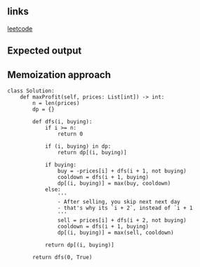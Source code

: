 ## links
[leetcode](https://leetcode.com/problems/best-time-to-buy-and-sell-stock-with-cooldown/description/)

## Expected output


## Memoization approach

```
class Solution:
    def maxProfit(self, prices: List[int]) -> int:
        n = len(prices)
        dp = {}

        def dfs(i, buying):
            if i >= n:
                return 0
            
            if (i, buying) in dp:
                return dp[(i, buying)]
            
            if buying:
                buy = -prices[i] + dfs(i + 1, not buying) 
                cooldown = dfs(i + 1, buying)
                dp[(i, buying)] = max(buy, cooldown)
            else:
                '''
                - After selling, you skip next next day 
                - that's why its `i + 2`, instead of `i + 1
                '''
                sell = prices[i] + dfs(i + 2, not buying)
                cooldown = dfs(i + 1, buying)
                dp[(i, buying)] = max(sell, cooldown)
            
            return dp[(i, buying)]
        
        return dfs(0, True)
```